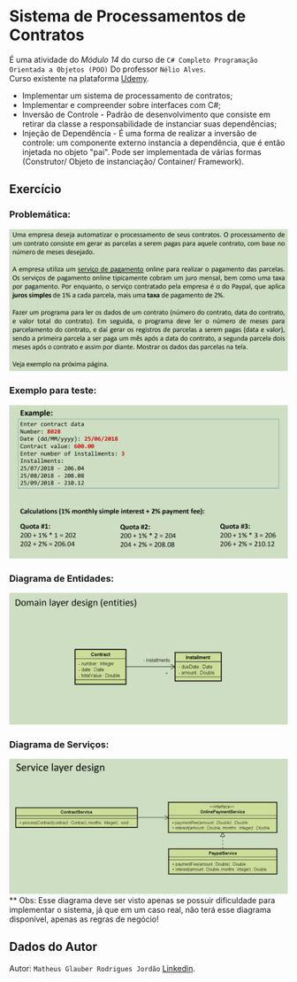 # Sistema de Processamentos de Contratos

É uma atividade do *Módulo 14* do curso de `C# Completo Programação Orientada a Objetos (POO)` Do professor `Nélio Alves`.<br>
Curso existente na plataforma [Udemy](https://www.udemy.com/course/programacao-orientada-a-objetos-csharp/).

* Implementar um sistema de processamento de contratos;
* Implementar e compreender sobre interfaces com C#;
* Inversão de Controle - Padrão de desenvolvimento que consiste em retirar da classe a
responsabilidade de instanciar suas dependências;
* Injeção de Dependência - É uma forma de realizar a inversão de controle: um componente externo
instancia a dependência, que é então injetada no objeto "pai". Pode ser implementada de várias formas (Construtor/ Objeto de instanciação/ Container/ Framework).

## Exercício

### Problemática:
![Screenshot](pictures/problem.png)

### Exemplo para teste:
![Screenshot](pictures/example.png)

### Diagrama de Entidades:
![Screenshot](pictures/entities.png)

### Diagrama de Serviços:
![Screenshot](pictures/services.png)
** Obs: Esse diagrama deve ser visto apenas se possuir dificuldade para implementar o sistema, já que em um caso real, não terá esse diagrama disponível, apenas as regras de negócio!

## Dados do Autor

Autor: `Matheus Glauber Rodrigues Jordão` [Linkedin](https://www.linkedin.com/in/matheusglauber/).
